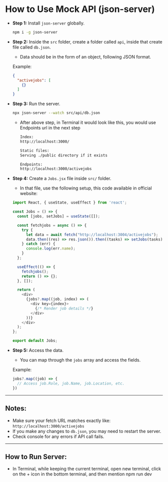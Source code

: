 <!-- how to use mock api

1. npm i -g json-server (run this command)

2. inside src folder create api folder, inside that create db.json file (data should be in the form of object, in json format)
 {
 "activejobs":[
{}
],
}

3. npx json-server --watch src/api/db.json (run this command)

4. create Jobs.jsx file in src, in that (this below code there in website)
const [jobs,setJobs]=useState([])
const fetchjobs=async()=>{
try{
let data=await fetch("write url of first end point",{})
data.then((res)=>res.json()).then((tasks)=>setJobs(tasks))
}catch(err){
constole.log(err.name
}
}

isEffect(()=>{
fetchjobs()
return()=>{}
},[])


jobs?.activejobs.map(()=>{}))} to access the data from db.json -->

# How to Use Mock API (json-server)

- **Step 1:** Install `json-server` globally.

  ```bash
  npm i -g json-server
  ```

- **Step 2:** Inside the `src` folder, create a folder called `api`, inside that create file called `db.json`.

  - Data should be in the form of an object, following JSON format.

  Example:

  ```json
  {
    "activejobs": [
      {}
    ]
  }
  ```

- **Step 3:** Run the server.

  ```bash
  npx json-server --watch src/api/db.json 
  ```

  - After above step, in Terminal it would look like this, you would use Endpoints url in the next step
    ```bash
    Index:
    http://localhost:3000/

    Static files:
    Serving ./public directory if it exists

    Endpoints:
    http://localhost:3000/activejobs
    ```

- **Step 4:** Create a `Jobs.jsx` file inside `src/` folder.

  - In that file, use the following setup, this code available in official website:

  ```javascript
  import React, { useState, useEffect } from 'react';

  const Jobs = () => {
    const [jobs, setJobs] = useState([]);

    const fetchjobs = async () => {
      try {
        let data = await fetch("http://localhost:3004/activejobs");
        data.then((res) => res.json()).then((tasks) => setJobs(tasks));
      } catch (err) {
        console.log(err.name);
      }
    };

    useEffect(() => {
      fetchjobs();
      return () => {};
    }, []);

    return (
      <div>
        {jobs?.map((job, index) => (
          <div key={index}>
            {/* Render job details */}
          </div>
        ))}
      </div>
    );
  };

  export default Jobs;
  ```

- **Step 5:** Access the data.

  - You can map through the `jobs` array and access the fields.

  Example:

  ```javascript
  jobs?.map((job) => {
    // Access job.Role, job.Name, job.Location, etc.
  })
  ```

---

## Notes:
- Make sure your fetch URL matches exactly like: `http://localhost:3000/activejobs`
- If you make any changes to `db.json`, you may need to restart the server.
- Check console for any errors if API call fails.

---

## How to Run Server: 
- In Terminal, while keeping the current terminal, open new terminal, click on the + icon in the bottom terminal, and then mention npm run dev
